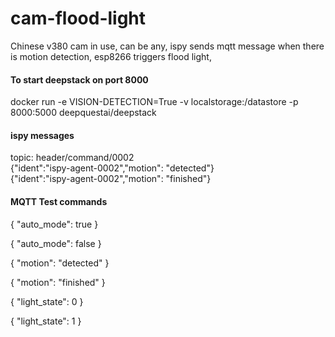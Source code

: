 # cam-flood-light
Chinese v380 cam in use, can be any, ispy sends mqtt message when there is motion detection, esp8266 triggers flood light,  

#### To start deepstack on port 8000
docker run -e VISION-DETECTION=True -v localstorage:/datastore -p 8000:5000 deepquestai/deepstack

#### ispy messages
topic: header/command/0002  
{"ident":"ispy-agent-0002","motion": "detected"}  
{"ident":"ispy-agent-0002","motion": "finished"}  

#### MQTT Test commands

{
  "auto_mode": true
}

{
  "auto_mode": false
}

{
"motion": "detected"
}

{
"motion": "finished"
}

{
  "light_state": 0
}

{
  "light_state": 1
}
